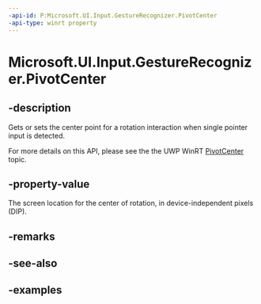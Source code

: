 ```yaml
---
-api-id: P:Microsoft.UI.Input.GestureRecognizer.PivotCenter
-api-type: winrt property
---
```


# Microsoft.UI.Input.GestureRecognizer.PivotCenter

<!--
public Windows.Foundation.Point PivotCenter { get; set; }
-->

## -description

Gets or sets the center point for a rotation interaction when single pointer input is detected.

For more details on this API, please see the the UWP WinRT [PivotCenter](/uwp/api/windows.ui.input.gesturerecognizer.pivotcenter) topic.

## -property-value

The screen location for the center of rotation, in device-independent pixels (DIP).

## -remarks

## -see-also

## -examples
